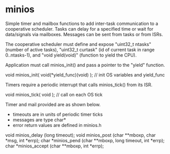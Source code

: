 # minios

Simple timer and mailbox functions to add inter-task communication to a cooperative scheduler. Tasks can delay for a specified time or wait for data/signals via mailboxes. Messages can be sent from tasks or from ISRs.

The cooperative scheduler must define and expose "uint32_t ntasks" (number of active tasks), "uint32_t curtask" (id of current task in range 0..ntasks-1), and "void yield(void)"  (function to yield the CPU).

Application must call minios_init() and pass a pointer to the "yield" function.
  
  void minios_init( void(*yield_func)(void) ); // init OS variables and yield_func

Timers require a periodic interrupt that calls minios_tick() from its ISR.

  void minios_tick( void );                 // call on each OS tick
  
Timer and mail provided are as shown below.
  - timeouts are in units of periodic timer ticks
  - messages are type char*
  - error return values are defined in minios.h

  void  minios_delay  (long timeout);
  void  minios_post   (char **mboxp, char *msg, int *errp);
  char *minios_pend   (char **mboxp, long timeout, int *errp);
  char *minios_accept (char **mboxp, int *errp);
